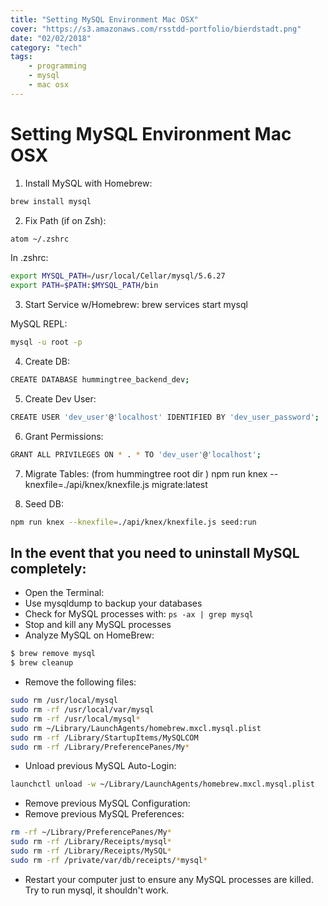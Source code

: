 ```yaml
---
title: "Setting MySQL Environment Mac OSX"
cover: "https://s3.amazonaws.com/rsstdd-portfolio/bierdstadt.png"
date: "02/02/2018"
category: "tech"
tags:
    - programming
    - mysql
    - mac osx
---
```


# Setting MySQL Environment Mac OSX

1. Install MySQL with Homebrew:
```bash
brew install mysql
```

2. Fix Path (if on Zsh):
```bash
atom ~/.zshrc
```

In .zshrc:
```bash
export MYSQL_PATH=/usr/local/Cellar/mysql/5.6.27
export PATH=$PATH:$MYSQL_PATH/bin
```

3. Start Service w/Homebrew:
brew services start mysql

MySQL REPL:
```bash
mysql -u root -p
```

4. Create DB:
```bash
CREATE DATABASE hummingtree_backend_dev;
```

5. Create Dev User:
```bash
CREATE USER 'dev_user'@'localhost' IDENTIFIED BY 'dev_user_password';
```

6. Grant Permissions:
```bash
GRANT ALL PRIVILEGES ON * . * TO 'dev_user'@'localhost';
```

7. Migrate Tables: (from hummingtree root dir )
npm run knex --knexfile=./api/knex/knexfile.js migrate:latest

8. Seed DB:
```bash
npm run knex --knexfile=./api/knex/knexfile.js seed:run
```


## In the event that you need to uninstall MySQL completely:

* Open the Terminal:
* Use mysqldump to backup your databases
* Check for MySQL processes with: `ps -ax | grep mysql`
* Stop and kill any MySQL processes
* Analyze MySQL on HomeBrew:

```bash
$ brew remove mysql
$ brew cleanup
```
* Remove the following files:
```bash
sudo rm /usr/local/mysql
sudo rm -rf /usr/local/var/mysql
sudo rm -rf /usr/local/mysql*
sudo rm ~/Library/LaunchAgents/homebrew.mxcl.mysql.plist
sudo rm -rf /Library/StartupItems/MySQLCOM
sudo rm -rf /Library/PreferencePanes/My*
```
* Unload previous MySQL Auto-Login:
```bash
launchctl unload -w ~/Library/LaunchAgents/homebrew.mxcl.mysql.plist
```
* Remove previous MySQL Configuration:
* Remove previous MySQL Preferences:
```bash
rm -rf ~/Library/PreferencePanes/My*
sudo rm -rf /Library/Receipts/mysql*
sudo rm -rf /Library/Receipts/MySQL*
sudo rm -rf /private/var/db/receipts/*mysql*
```
* Restart your computer just to ensure any MySQL processes are killed. Try to run mysql, it shouldn't work.
